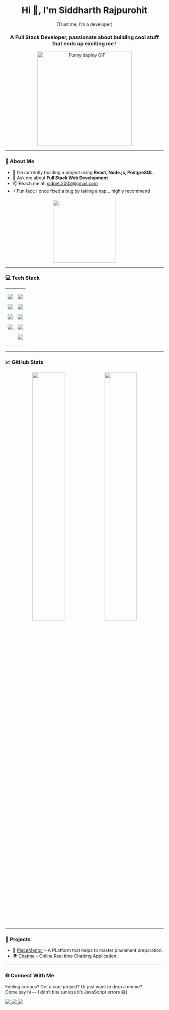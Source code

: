 <h1 align="center">Hi 👋, I'm Siddharth Rajpurohit</h1>
<p  align="center">(Trust me, I'm a developer)</p>
<h3 align="center">A Full Stack Developer, passionate about building cool stuff that ends up exciting me !</h3>

<p align="center">
<p align="center">
  <img src="https://media.giphy.com/media/13HgwGsXF0aiGY/giphy.gif" width="300" alt="Funny deploy GIF" />
</p>


</p>

---

### 🧠 About Me

- 🔭 I’m currently building a project using **React, Node.js, PostgreSQL**
- 💬 Ask me about **Full Stack Web Development**
- 📫 Reach me at: [sidpvt.2003@gmail.com](mailto:sidpvt.2003@gmail.com)
- ⚡ Fun fact: I once fixed a bug by taking a nap... highly recommend


<p align = "center">
  <img src="https://media3.giphy.com/media/v1.Y2lkPTc5MGI3NjExdmlzYzkyZm5idDhxbnMxMDdpMGtpYzN5aXpoN3JzaGFidDYxa2hkZiZlcD12MV9pbnRlcm5hbF9naWZfYnlfaWQmY3Q9Zw/25Itcrcuwkyq3ohubJ/giphy.gif" width="200" />
</p>

---



### 💻 Tech Stack

<table align = "center" width = "300">
  <tr>
    <td align="left" valign="top">
      <p><img src="https://img.shields.io/badge/HTML5-E34F26?style=flat&logo=html5&logoColor=white" /></p>
      <p><img src="https://img.shields.io/badge/CSS3-1572B6?style=flat&logo=css3&logoColor=white" /></p>
      <p><img src="https://img.shields.io/badge/JavaScript-F7DF1E?style=flat&logo=javascript&logoColor=black" /></p>
      <p><img src="https://img.shields.io/badge/React-20232A?style=flat&logo=react&logoColor=61DAFB" /></p>
    </td>
    <td align="left" valign="top">
      <p><img src="https://img.shields.io/badge/Node.js-339933?style=flat&logo=nodedotjs&logoColor=white" /></p>
      <p><img src="https://img.shields.io/badge/Express.js-000000?style=flat&logo=express&logoColor=white" /></p>
      <p><img src="https://img.shields.io/badge/MongoDB-47A248?style=flat&logo=mongodb&logoColor=white" /></p>
      <p><img src="https://img.shields.io/badge/PostgreSQL-336791?style=flat&logo=postgresql&logoColor=white" /></p>
      <p><img src="https://img.shields.io/badge/Tailwind_CSS-38B2AC?style=flat&logo=tailwind-css&logoColor=white" /></p>
    </td>
  </tr>
</table>





---

### 📈 GitHub Stats

<p align="center">
  <img src="https://github-readme-stats.vercel.app/api?username=Siddharth1353&show_icons=true&theme=radical" width="45%" />
  <img src="https://github-readme-streak-stats.herokuapp.com?user=Siddharth1353&theme=radical" width="45%" />
</p>

---

### 🚀 Projects

- 🧩 [PlaceMentor](https://github.com/Team-Wu-Shang-Clan) – A PLatform that helps to master placement preparation.
- 🌍 [Chatme](https://github.com/Siddharth1353/LetsChat) – Online Real time Chatting Application.

---

### 🌐 Connect With Me


Feeling curious? Got a cool project? Or just want to drop a meme?  
Come say hi — I don’t bite (unless it’s JavaScript errors 😅)

<p>
  <a href="https://www.linkedin.com/in/siddharth-rajpurohit-5075b3249/" target="_blank">
    <img src="https://img.shields.io/badge/LinkedIn-0A66C2?style=flat&logo=linkedin&logoColor=white" />
  </a>
  <a href="https://x.com/SIDDHAR10087543" target="_blank">
    <img src="https://img.shields.io/badge/Twitter-1DA1F2?style=flat&logo=twitter&logoColor=white" />
  </a>
  <a href="https://github.com/Siddharth1353" target="_blank">
    <img src="https://img.shields.io/badge/Portfolio-000000?style=flat&logo=github&logoColor=white" />
  </a>
</p>
